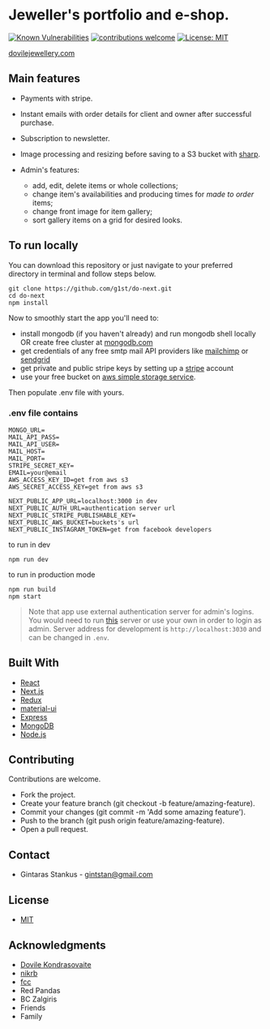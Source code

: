 # Jeweller's portfolio and e-shop.

[![Known Vulnerabilities](https://snyk.io/test/github/g1st/do-next/badge.svg?targetFile=package.json)](https://snyk.io/test/github/g1st/do-next?targetFile=package.json)
[![contributions welcome](https://img.shields.io/badge/contributions-welcome-brightgreen.svg?style=flat)](#contributing)
[![License: MIT](https://img.shields.io/badge/License-MIT-yellow.svg)](https://opensource.org/licenses/MIT)

[dovilejewellery.com](https://dovilejewellery.com)

## Main features

- Payments with stripe.
- Instant emails with order details for client and owner after successful purchase.
- Subscription to newsletter.
- Image processing and resizing before saving to a S3 bucket with [sharp](https://github.com/lovell/sharp).
- Admin's features:

  - add, edit, delete items or whole collections;
  - change item's availabilities and producing times for _made to order_ items;
  - change front image for item gallery;
  - sort gallery items on a grid for desired looks.

## To run locally

You can download this repository or just navigate to your preferred directory in terminal and follow steps below.

```
git clone https://github.com/g1st/do-next.git
cd do-next
npm install
```

Now to smoothly start the app you'll need to:

- install mongodb (if you haven't already) and run mongodb shell locally OR create free cluster at [mongodb.com](https://www.mongodb.com/)
- get credentials of any free smtp mail API providers like [mailchimp](https://mailchimp.com) or [sendgrid](https://sendgrid.com)
- get private and public stripe keys by setting up a [stripe](https://stripe.com) account
- use your free bucket on [aws simple storage service](https://aws.amazon.com/).

Then populate .env file with yours.

### .env file contains

```
MONGO_URL=
MAIL_API_PASS=
MAIL_API_USER=
MAIL_HOST=
MAIL_PORT=
STRIPE_SECRET_KEY=
EMAIL=your@email
AWS_ACCESS_KEY_ID=get from aws s3
AWS_SECRET_ACCESS_KEY=get from aws s3

NEXT_PUBLIC_APP_URL=localhost:3000 in dev
NEXT_PUBLIC_AUTH_URL=authentication server url
NEXT_PUBLIC_STRIPE_PUBLISHABLE_KEY=
NEXT_PUBLIC_AWS_BUCKET=buckets's url
NEXT_PUBLIC_INSTAGRAM_TOKEN=get from facebook developers
```

to run in dev

```
npm run dev
```

to run in production mode

```
npm run build
npm start
```

> Note that app use external authentication server for admin's logins. You would need to run [this](https://github.com/g1st/express-server-jwt) server or use your own in order to login as admin. Server address for development is `http://localhost:3030` and can be changed in `.env`.

## Built With

- [React](https://github.com/facebook/react)
- [Next.js](https://github.com/zeit/next.js/)
- [Redux](https://github.com/reduxjs/redux)
- [material-ui](https://github.com/mui-org/material-ui)
- [Express](https://github.com/expressjs/express)
- [MongoDB](https://github.com/mongodb/mongo)
- [Node.js](https://github.com/nodejs/node)

## Contributing

Contributions are welcome.

- Fork the project.
- Create your feature branch (git checkout -b feature/amazing-feature).
- Commit your changes (git commit -m 'Add some amazing feature').
- Push to the branch (git push origin feature/amazing-feature).
- Open a pull request.

## Contact

- Gintaras Stankus - gintstan@gmail.com

## License

- [MIT](https://github.com/g1st/do-next/blob/development/LICENSE.md)

## Acknowledgments

- [Dovile Kondrasovaite](https://dovilejewellery.com/about)
- [nikrb](https://github.com/nikrb)
- [fcc](https://www.freecodecamp.org/)
- Red Pandas
- BC Zalgiris
- Friends
- Family
